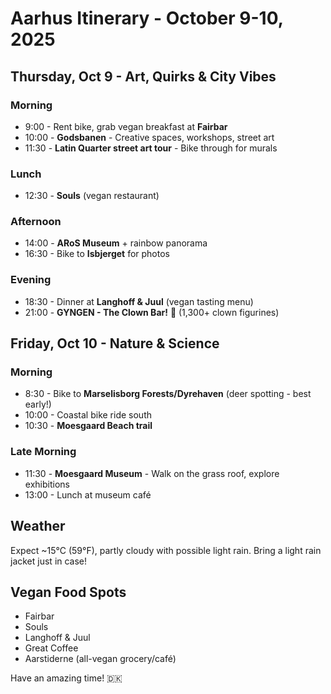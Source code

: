 # Aarhus Itinerary - October 9-10, 2025

## Thursday, Oct 9 - Art, Quirks & City Vibes

### Morning
- 9:00 - Rent bike, grab vegan breakfast at **Fairbar**
- 10:00 - **Godsbanen** - Creative spaces, workshops, street art
- 11:30 - **Latin Quarter street art tour** - Bike through for murals

### Lunch
- 12:30 - **Souls** (vegan restaurant)

### Afternoon
- 14:00 - **ARoS Museum** + rainbow panorama
- 16:30 - Bike to **Isbjerget** for photos

### Evening
- 18:30 - Dinner at **Langhoff & Juul** (vegan tasting menu)
- 21:00 - **GYNGEN - The Clown Bar!** 🤡 (1,300+ clown figurines)

## Friday, Oct 10 - Nature & Science

### Morning
- 8:30 - Bike to **Marselisborg Forests/Dyrehaven** (deer spotting - best early!)
- 10:00 - Coastal bike ride south
- 10:30 - **Moesgaard Beach trail**

### Late Morning
- 11:30 - **Moesgaard Museum** - Walk on the grass roof, explore exhibitions
- 13:00 - Lunch at museum café

## Weather
Expect ~15°C (59°F), partly cloudy with possible light rain. Bring a light rain jacket just in case!

## Vegan Food Spots
- Fairbar
- Souls
- Langhoff & Juul
- Great Coffee
- Aarstiderne (all-vegan grocery/café)

Have an amazing time! 🇩🇰
